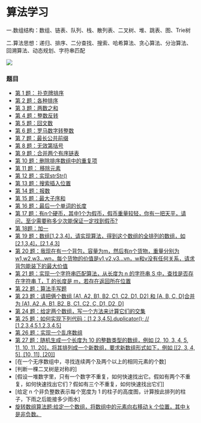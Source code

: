 # 算法学习
一.数组结构：数组、链表、队列、栈、散列表、二叉树、堆、跳表、图、Trie树

二.算法思想：递归、排序、二分查找、搜索、哈希算法、贪心算法、分治算法、回溯算法、动态规划、字符串匹配

 ![](/images/算法思维导图.jpg)
### 题目
- [第 1 题： 扑克牌排序](https://github.com/LuoShengMen/StudyNotes/blob/master/algorithm/%E7%AC%AC%E4%B8%80%E9%A2%98.md)
- [第 2 题：各种排序](https://github.com/LuoShengMen/StudyNotes/blob/master/algorithm/%E7%AC%AC%E4%BA%8C%E9%A2%98.md)
- [第 3 题：两数之和](https://github.com/LuoShengMen/StudyNotes/blob/master/algorithm/%E7%AC%AC%E4%B8%89%E9%A2%98.md)
- [第 4 题：整数反转 ](https://github.com/LuoShengMen/StudyNotes/blob/master/algorithm/%E7%AC%AC%E5%9B%9B%E9%A2%98.md)
- [第 5 题：回文数](https://github.com/LuoShengMen/StudyNotes/blob/master/algorithm/%E7%AC%AC%E4%BA%94%E9%A2%98.md)
- [第 6 题：罗马数字转整数](https://github.com/LuoShengMen/StudyNotes/blob/master/algorithm/%E7%AC%AC%E5%85%AD%E9%A2%98.md)
- [第 7 题：最长公共前缀](https://github.com/LuoShengMen/StudyNotes/blob/master/algorithm/%E7%AC%AC%E4%B8%83%E9%A2%98.md)
- [第 8 题：无效第括号](https://github.com/LuoShengMen/StudyNotes/blob/master/algorithm/%E7%AC%AC%E5%85%AB%E9%A2%98.md)
- [第 9 题：合并两个有序链表](https://github.com/LuoShengMen/StudyNotes/blob/master/algorithm/%E7%AC%AC%E4%B9%9D%E9%A2%98.md.)
- [第 10 题：删除排序数组中的重复项](https://github.com/LuoShengMen/StudyNotes/blob/master/algorithm/%E7%AC%AC%E5%8D%81%E9%A2%98.md)
- [第 11 题： 移除元素](https://github.com/LuoShengMen/StudyNotes/blob/master/algorithm/%E7%AC%AC%E5%8D%81%E4%B8%80%E9%A2%98.md)
- [第 12 题：实现strStr()](https://github.com/LuoShengMen/StudyNotes/blob/master/algorithm/%E7%AC%AC%E5%8D%81%E4%BA%8C%E9%A2%98.md)
- [第 13 题：搜索插入位置](https://github.com/LuoShengMen/StudyNotes/blob/master/algorithm/%E7%AC%AC%E5%8D%81%E4%B8%89%E9%A2%98.md)
- [第 14 题：报数](https://github.com/LuoShengMen/StudyNotes/blob/master/algorithm/%E7%AC%AC%E5%8D%81%E5%9B%9B%E9%A2%98.md)
- [第 15 题：最大子序和](https://github.com/LuoShengMen/StudyNotes/issues/9)
- [第 16 题：最后一个单词的长度](https://github.com/LuoShengMen/StudyNotes/issues/10)
- [第 17 题：有n个硬币，其中1个为假币，假币重量较轻，你有一把天平，请问，至少需要称多少次能保证一定找到假币?](https://github.com/LuoShengMen/StudyNotes/issues/162)
- [第 18题：加一](https://github.com/LuoShengMen/StudyNotes/blob/master/algorithm/%E7%AC%AC%E5%8D%81%E5%85%AB%E9%A2%98.md)
- [第 19 题：数组[1,2,3,4]，请实现算法，得到这个数组的全排列的数组，如[2,1,3,4]，[2,1,4,3]](https://github.com/LuoShengMen/StudyNotes/issues/392)
- [第 20 题：我现在有一个背包，容量为m，然后有n个货物，重量分别为w1,w2,w3...wn，每个货物的价值是v1,v2,v3...vn，w和v没有任何关系，请求背包能装下的最大价值](https://github.com/LuoShengMen/StudyNotes/issues/398)
- [第 21 题：实现一个字符串匹配算法，从长度为 n 的字符串 S 中，查找是否存在字符串 T，T 的长度是 m，若存在返回所在位置](https://github.com/LuoShengMen/StudyNotes/issues/399)
- [第 22 题：算法手写题](https://github.com/LuoShengMen/StudyNotes/issues/31)
- [第 23 题：请把俩个数组 [A1, A2, B1, B2, C1, C2, D1, D2] 和 [A, B, C, D]合并为 [A1, A2, A, B1, B2, B, C1, C2, C, D1, D2, D]](https://github.com/LuoShengMen/StudyNotes/issues/49)
 - [第 24 题：给定两个数组，写一个方法来计算它们的交集](https://github.com/LuoShengMen/StudyNotes/issues/258)
 - [第 25 题：如何实现下列代码：[1,2,3,4,5].duplicator(); // [1,2,3,4,5,1,2,3,4,5]](https://github.com/LuoShengMen/StudyNotes/issues/275)
 - [第 26 题：实现一个乱序数组](https://github.com/LuoShengMen/StudyNotes/issues/279)
 - [第 27 题：随机生成一个长度为 10 的整数类型的数组，例如 [2, 10, 3, 4, 5, 11, 10, 11, 20]，将其排列成一个新数组，要求新数组形式如下，例如 [[2, 3, 4, 5], [10, 11], [20]]](https://github.com/LuoShengMen/StudyNotes/issues/382)
 - [在一个无序数组中，寻找连续两个及两个以上的相同元素的个数]
 - [判断一棵二叉树是对称的]
 - [假设一堆数字里，只有一个数字不重复，如何快速找出它。假如有两个不重复，如何快速找出它们？假如有三个不重复，如何快速找出它们]
 - [给定 n 个非负整数表示每个宽度为 1 的柱子的高度图，计算按此排列的柱子，下雨之后能接多少雨水]
 - [旋转数组算法题:给定一个数组，将数组中的元素向右移动 k 个位置，其中 k 是非负数。](https://github.com/LuoShengMen/StudyNotes/issues/458)
